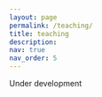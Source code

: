 ```yaml
---
layout: page
permalink: /teaching/
title: teaching
description:
nav: true
nav_order: 5
---
```


Under development
